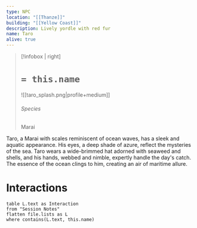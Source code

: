 ```yaml
---
type: NPC
location: "[[Thanze]]"
building: "[[Yellow Coast]]"
description: Lively yordle with red fur
name: Taro
alive: true
---
```

> [!infobox | right]
> # `= this.name`
> ![[taro_splash.png|profile+medium]]
> ###### Species
> Marai

Taro, a Marai with scales reminiscent of ocean waves, has a sleek and aquatic appearance. His eyes, a deep shade of azure, reflect the mysteries of the sea. Taro wears a wide-brimmed hat adorned with seaweed and shells, and his hands, webbed and nimble, expertly handle the day's catch. The essence of the ocean clings to him, creating an air of maritime allure.
# Interactions
```dataview
table L.text as Interaction
from "Session Notes"
flatten file.lists as L
where contains(L.text, this.name)
```